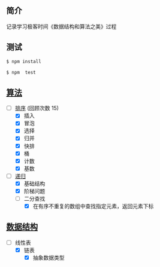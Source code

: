 ## 简介

记录学习极客时间《数据结构和算法之美》过程

## 测试

```sh
$ npm install

$ npm  test
```

## [算法](./algorithm)

- [ ] [排序](./algorithm/排序) (回顾次数 15)
  - [x] 插入
  - [x] 冒泡
  - [x] 选择
  - [x] 归并
  - [x] 快排
  - [x] 桶
  - [x] 计数
  - [x] 基数
- [ ] [递归](./algorithm/递归)
  - [x] 基础结构
  - [x] 阶梯问题
  - [ ] 二分查找
    - [x] 在有序不重复的数组中查找指定元素，返回元素下标

## [数据结构](./dataStructure)

- [ ] 线性表
  - [x] 链表
    - [x] 抽象数据类型
